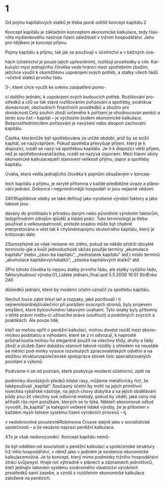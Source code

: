 # 1

Od pojmu kapitálových statků je třeba jasně odlišit koncept kapitálu.2

Koncept kapitálu je základním konceptem ekonomické kalkulace, tedy hlav-ního myšlenkového nástroje řízení záležitostí v tržním hospodářství. Jeho pro-tějškem je koncept příjmu.

Pojmy kapitálu a příjmu, tak jak se používají v účetnictví a v běžných úva-

hách (účetnictví je pouze jejich upřesněním), rozlišují prostředky a cíle. Kal-kulující mysl jednajícího člověka vede hranici mezi spotřebním zbožím, ježchce využít k okamžitému uspokojení svých potřeb, a statky všech řádů –včetně statků prvního řádu

3–, které chce využít ke svému zaopatření pomo-

cí dalšího jednání, k uspokojení svých budoucích potřeb. Rozlišování pro-středků a cílů se tak stává rozlišováním pořizování a spotřeby, podnikua domácnosti, obchodních finančních prostředků a zbožím pro domácnost.Celý souhrn zboží určeného k pořízení je ohodnocován penězi a tento sou-čet – kapitál – je výchozím bodem ekonomické kalkulace. Bezprostřednímcílem pořizování je navýšení nebo alespoň zachování kapitálu.

Částka, kterámůže být spotřebována za určité období, aniž by se snížil kapitál, se nazývápříjem. Pokud spotřeba převyšuje příjem, který je k dispozici, rozdíl se nazý-vá spotřebou kapitálu. Je-li k dispozici větší příjem, než je spotřebovávanáčástka, rozdíl se nazývá úsporami. Mezi hlavní úkoly ekonomické kalkulacepatří stanovení velikosti příjmu, úspor a spotřeby kapitálu.

Úvaha, která vedla jednajícího člověka k pojmům obsaženým v koncep-

tech kapitálu a příjmu, je skrytě přítomna v každé předběžné úvaze a pláno-vání jednání. Dokonce i nejprimitivnější hospodáři si jsou nejasně vědomi

2401Kapitálové statky se také definují jako vyrobené výrobní faktory a jako takové jsou

dávány do protikladu k přírodou daným nebo původním výrobním faktorům, tedypřírodním zdrojům (půdě) a lidské práci. Tuto terminologii je třeba používat s velkouopatrností, protože snadno může být chybně interpretována a vést tak k chybnémupojmu skutečného kapitálu, který je kritizován dále.

2Samozřejmě se však nestane nic zlého, pokud se někdo přidrží obvyklé terminolo-gie a kvůli jednoduchosti občas použije termíny „akumulace kapitálu“ (nebo „záso-ba kapitálu“, „nedostatek kapitálu“ atd.) místo termínů „akumulace kapitálovýchstatků“, „zásoba kapitálových statků“ atd.

3Pro tohoto člověka to nejsou statky prvního řádu, ale statky vyššího řádu, faktorybudoucí výroby.01_Lidske jednani_final.qxd 5.5.2006 16:01 StrÆnka 240

důsledků jednání, které by moderní účetní označil za spotřebu kapitálu.

Nechuť lovce zabít březí laň a rozpaky, jaké pociťovali i ti nejnemilosrdnějšíválečníci při porážení ovocných stromů, byly projevem smýšlení, které byloovlivněno takovými úvahami. Tyto úvahy byly přítomny v letité právní institu-ci užívacího práva (usufruct) a podobných zvycích a praktikách. Ale pouze lidé,

kteří se mohou opřít o peněžní kalkulaci, mohou dovést rozdíl mezi ekono-mickou podstatou a výhodami, které se z ní odvozují, k naprosté průzračnostia mohou ho elegantně použít na všechny třídy, druhy a řády zboží a služeb.Sami dokážou stanovit takové rozdíly s ohledem na neustále se měnící pod-mínky vysoce rozvinutých zpracovatelských odvětví a na složitou strukturuspolečenské spolupráce stovek tisíc specializovaných povolání a výkonů.

Podíváme-li se od poznání, které poskytuje moderní účetnictví, zpět na

podmínky divošských předků lidské rasy, můžeme metaforicky říct, že taképoužívali „kapitál“. Současný účetní by mohl na jejich primitivní loveckéa rybářské nástroje, na jejich chovy dobytka a na jejich obdělávání půdy pou-žít všechny své odborné metody, pokud by věděl, jaké ceny má přiřadit růz-ným položkám, kterých se to týká. Někteří ekonomové odtud vyvodili, že„kapitál“ je kategorií veškeré lidské výroby, že je přítomen v každém mysli-telném systému řízení výrobních procesů – tj.

v nedobrovolné poustevněRobinsona Crusoe stejně jako v socialistické společnosti – a že nezávisí napraxi peněžní kalkulace.

4To je však nedorozumění. Koncept kapitálu nemů-

že být oddělen od souvislosti s peněžní kalkulací a společenské struktury trž-ního hospodářství, v němž jako v jediném je existence ekonomické kalkulacemožná. Je to koncept, který mimo podmínky tržního hospodářství ztrácí svůjsmysl. Hraje roli výhradně v plánech a záznamech jednotlivců, kteří jednajív takovém systému soukromého vlastnictví výrobních prostředků sami zasebe, a vznikl s rozšířením ekonomické kalkulace založené na penězích.

